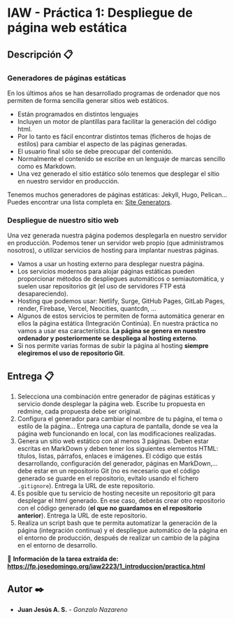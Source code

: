 # IAW - Práctica 1: Despliegue de página web estática

## Descripción 📋

### Generadores de páginas estáticas

En los últimos años se han desarrollado programas de ordenador que nos permiten de forma sencilla generar sitios web estáticos.

* Están programados en distintos lenguajes
* Incluyen un motor de plantillas para facilitar la generación del código html.
* Por lo tanto es fácil encontrar distintos temas (ficheros de hojas de estilos) para cambiar el aspecto de las páginas generadas.
* El usuario final sólo se debe preocupar del contenido.
* Normalmente el contenido se escribe en un lenguaje de marcas sencillo como es Markdown. 
* Una vez generado el sitio estático sólo tenemos que desplegar el sitio en nuestro servidor en producción.

Tenemos muchos generadores de páginas estáticas: Jekyll, Hugo, Pelican... Puedes encontrar una lista completa en: [Site Generators](https://jamstack.org/generators/).

### Despliegue de nuestro sitio web

Una vez generada nuestra página podemos desplegarla en nuestro servidor en producción. Podemos tener un servidor web propio (que administramos nosotros), o utilizar servicios de hosting para implantar nuestras páginas.

* Vamos a usar un hosting externo para desplegar nuestra página.
* Los servicios modernos para alojar páginas estáticas pueden proporcionar métodos de despliegues automáticos o semiautomática, y suelen usar repositorios git (el uso de servidores FTP está desapareciendo).
* Hosting que podemos usar: Netlify, Surge, GitHub Pages, GitLab Pages, render, Firebase, Vercel, Neocities, quantcdn, ...
* Algunos de estos servicios te permiten de forma automática generar en ellos la página estática (Integración Continúa). En nuestra práctica no vamos a usar esa característica. **La página se genera en nuestro ordenador y posteriormente se despliega al hosting externo**.
* Si nos permite varias formas de subir la página al hosting **siempre elegiremos el uso de repositorio Git**.

## Entrega 📋

1. Selecciona una combinación entre generador de páginas estáticas y servicio donde desplegar la página web. Escribe tu propuesta en redmine, cada propuesta debe ser original.
2. Configura el generador para cambiar el nombre de tu página, el tema o estilo de la página... Entrega una captura de pantalla, donde se vea la página web funcionando en local, con las modificaciones realizadas.
3. Genera un sitio web estático con al menos 3 páginas. Deben estar escritas en MarkDown y deben tener los siguientes elementos HTML: títulos, listas, párrafos, enlaces e imágenes. El código que estás desarrollando, configuración del generador, páginas en MarkDown,... debe estar en un repositorio Git (no es necesario que el código generado se guarde en el repositorio, evítalo usando el fichero `.gitignore`). Entrega la URL de este repositorio. 
4. Es posible que tu servicio de hosting necesite un repositorio git para desplegar el html generado. En ese caso, deberás crear otro repositorio con el código generado (**el que no guardamos en el repositorio anterior**). Entrega la URL de este repositorio.
5. Realiza un script bash que te permita automatizar la generación de la página (integración continua) y el despliegue automático de la página en el entorno de producción, después de realizar un cambio de la página en el entorno de desarrollo.

🔗 **Información de la tarea extraída de: https://fp.josedomingo.org/iaw2223/1_introduccion/practica.html**

## Autor ✒️

* **Juan Jesús A. S.** - *Gonzalo Nazareno*
